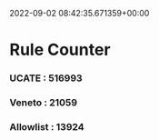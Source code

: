 2022-09-02 08:42:35.671359+00:00
# Rule Counter 
 ### UCATE : 516993

 ### Veneto : 21059

 ### Allowlist : 13924